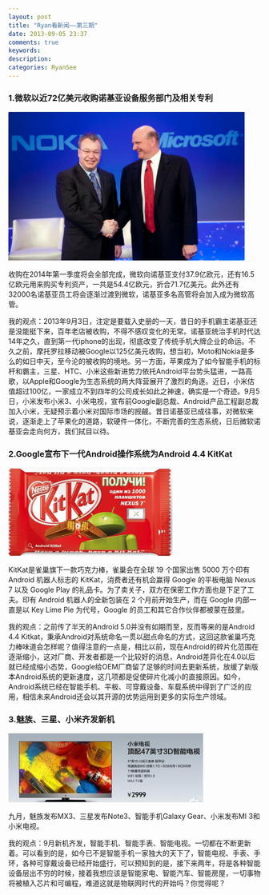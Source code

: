 ```yaml
---
layout: post
title: "Ryan看新闻——第三期"
date: 2013-09-05 23:37
comments: true
keywords: 
description: 
categories: RyanSee
---
```

### 1.微软以近72亿美元收购诺基亚设备服务部门及相关专利

![1](/images/2013/09/news/2.png)

收购在2014年第一季度将会全部完成，微软向诺基亚支付37.9亿欧元，还有16.5亿欧元用来购买专利资产，一共是54.4亿欧元，折合71.7亿美元。此外还有32000名诺基亚员工将会逐渐过渡到微软，诺基亚多名高管将会加入成为微软高管。

<!--More-->

我的观点：2013年9月3日，注定是要载入史册的一天，昔日的手机霸主诺基亚还是没能挺下来，百年老店被收购，不得不感叹变化的无常。诺基亚统治手机时代达14年之久，直到第一代iphone的出现，彻底改变了传统手机大牌企业的命运。不久之前，摩托罗拉移动被Google以125亿美元收购，想当初，Moto和Nokia是多么的如日中天，至今沦的被收购的境地。另一方面，苹果成为了如今智能手机的标杆和霸主，三星、HTC、小米这些新进势力依托Android平台势头猛进，一路高歌，以Apple和Google为生态系统的两大阵营展开了激烈的角逐。近日，小米估值超过100亿，一家成立不到四年的公司成长如此之神速，确实是一个奇迹。9月5日，小米发布小米3、小米电视，宣布前Google副总裁、Android产品工程副总裁加入小米，无疑预示着小米对国际市场的觊觎。昔日诺基亚已成往事，对微软来说，逐渐走上了苹果化的道路，软硬件一体化，不断完善的生态系统，日后微软诺基亚会走向何方，我们拭目以待。

### 2.Google宣布下一代Android操作系统为Android 4.4 KitKat

![1](/images/2013/09/news/1.png)

KitKat是雀巢旗下一款巧克力棒，雀巢会在全球 19 个国家出售 5000 万个印有 Android 机器人标志的 KitKat，消费者还有机会赢得 Google 的平板电脑 Nexus 7 以及 Google Play 的礼品卡。为了卖关子，双方在保密工作方面也是下足了工夫。印有 Android 机器人的全新包装在 2 个月前开始生产，而在 Google 内部一直是以 Key Lime Pie 为代号，Google 的员工和其它合作伙伴都被蒙在鼓里。

我的观点：之前传了半天的Android 5.0并没有如期而至，反而等来的是Android 4.4 Kitkat，秉承Android对系统命名一贯以甜点命名的方式，这回这款雀巢巧克力棒味道会怎样呢？值得注意的一点是，相比以前，现在Android的碎片化范围在逐渐缩小，这对厂商、开发者都是一个比较好的消息，Android差异化在4.0以后就已经成缩小态势，Google给OEM厂商留了足够的时间去更新系统，放缓了新版本Android系统的更新速度，这几项都是促使碎片化减小的直接原因。如今，Android系统已经在智能手机、平板、可穿戴设备、车载系统中得到了广泛的应用，相信未来Android还会以其开源的优势运用到更多的实际生产领域。

### 3.魅族、三星、小米齐发新机

![1](/images/2013/09/news/3.png)

九月，魅族发布MX3、三星发布Note3、智能手机Galaxy Gear、小米发布MI 3和小米电视。

我的观点：9月新机齐发，智能手机、智能手表、智能电视。一切都在不断更新着。可以看到的是，如今已不是智能手机一家独大的天下了，智能电视、手表、手环，各种可穿戴设备已经开始盛行，可以预知到的是，接下来两年，将是各种智能设备层出不穷的时候，接着我想应该是智能家电、智能汽车、智能房屋，一切事物将被植入芯片和可编程，难道这就是物联网时代的开始吗？你觉得呢？
